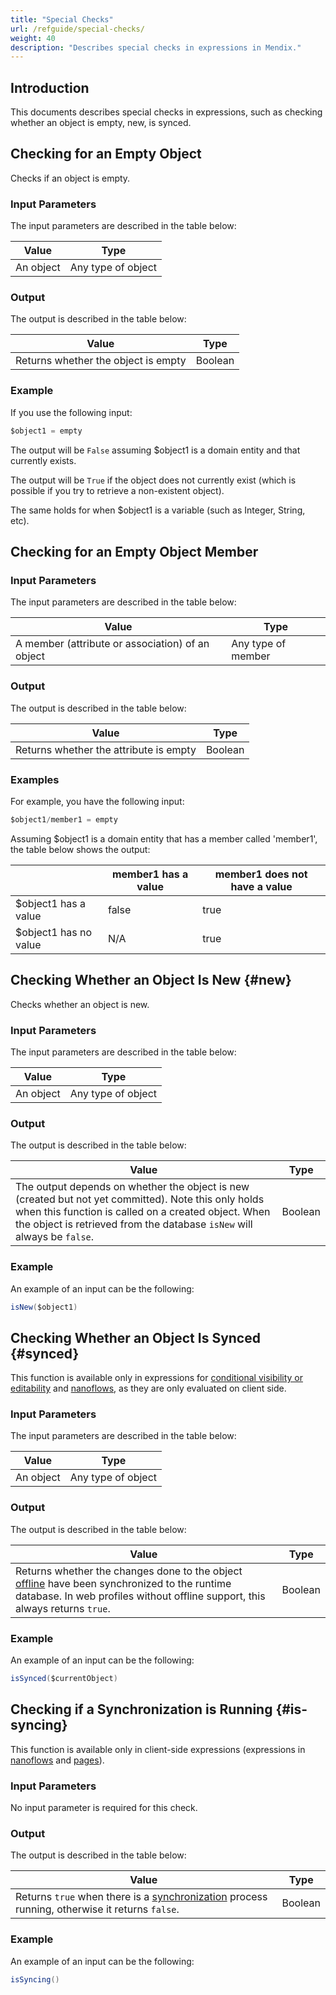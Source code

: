 ```yaml
---
title: "Special Checks"
url: /refguide/special-checks/
weight: 40
description: "Describes special checks in expressions in Mendix."
---
```


## Introduction

This documents describes special checks in expressions, such as checking whether an object is empty, new, is synced. 

## Checking for an Empty Object

Checks if an object is empty. 

### Input Parameters

The input parameters are described in the table below:

| Value     | Type               |
| --------- | ------------------ |
| An object | Any type of object |

### Output

The output is described in the table below:

| Value    | Type    |
| ---------- | ------- |
| Returns whether the object is empty | Boolean |

### Example

If you use the following input:

```java
$object1 = empty
```

The output will be `False` assuming $object1 is a domain entity and that currently exists.

The output will be `True` if the object does not currently exist (which is possible if you try to retrieve a non-existent object).

The same holds for when $object1 is a variable (such as Integer, String, etc).

## Checking for an Empty Object Member

### Input Parameters

The input parameters are described in the table below:

| Value                                            | Type               |
| ------------------------------------------------ | ------------------ |
| A member (attribute or association) of an object | Any type of member |

### Output

The output is described in the table below:

| Value                                   | Type    |
| --------------------------------------- | ------- |
| Returns whether the attribute is empty | Boolean |

### Examples

For example, you have the following input:

```java
$object1/member1 = empty
```

Assuming $object1 is a domain entity that has a member called 'member1', the table below shows the output:

|   | member1 has a value | member1 does not have a value |
| --- | --- | --- |
| $object1 has a value | false | true |
| $object1 has no value | N/A | true |

## Checking Whether an Object Is New {#new}

Checks whether an object is new. 

### Input Parameters

The input parameters are described in the table below:

| Value     | Type               |
| --------- | ------------------ |
| An object | Any type of object |

### Output

The output is described in the table below:

| Value                                                        | Type    |
| ------------------------------------------------------------ | ------- |
| The output depends on whether the object is new (created but not yet committed). Note this only holds when this function is called on a created object. When the object is retrieved from the database `isNew` will always be `false`. | Boolean |

### Example

An example of an input can be the following:

```java
isNew($object1)
```

## Checking Whether an Object Is Synced {#synced}

This function is available only in expressions for [conditional visibility or editability](/refguide/common-widget-properties/) and [nanoflows](/refguide/nanoflows/), as they are only evaluated on client side.

### Input Parameters

The input parameters are described in the table below:

| Value     | Type               |
| --------- | ------------------ |
| An object | Any type of object |

### Output

The output is described in the table below:

| Value                                                        | Type    |
| ------------------------------------------------------------ | ------- |
| Returns whether the changes done to the object [offline](/refguide/offline-first/) have been synchronized to the runtime database. In web profiles without offline support, this always returns `true`. | Boolean |

### Example

An example of an input can be the following:

```java
isSynced($currentObject)
```

## Checking if a Synchronization is Running {#is-syncing}

This function is available only in client-side expressions (expressions in [nanoflows](/refguide/nanoflows/) and [pages](/refguide/pages/)).

### Input Parameters

No input parameter is required for this check.

### Output

The output is described in the table below:

| Value                                                        | Type    |
| ------------------------------------------------------------ | ------- |
| Returns `true` when there is a [synchronization](/refguide/synchronize/) process running, otherwise it returns `false`.| Boolean |

### Example

An example of an input can be the following:

```java
isSyncing()
```
